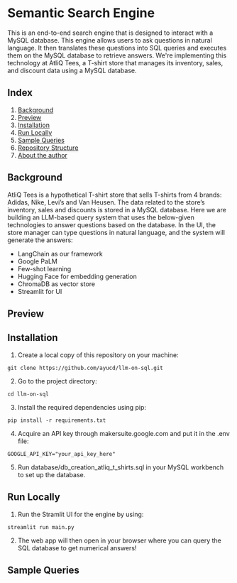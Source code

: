# Semantic Search Engine
This is an end-to-end search engine that is designed to interact with a MySQL database. This engine allows users to ask questions in natural language. It then translates these questions into SQL queries and executes them on the MySQL database to retrieve answers. We're implementing this technology at AtliQ Tees, a T-shirt store that manages its inventory, sales, and discount data using a MySQL database.

## Index
1. [Background](#background)
2. [Preview](#preview)
3. [Installation](#installation)
4. [Run Locally](#run-locally)
5. [Sample Queries](#sample-queries)
6. [Repository Structure](#repository-structure)
7. [About the author](#about-the-author)

## Background
AtliQ Tees is a hypothetical T-shirt store that sells T-shirts from 4 brands: Adidas, Nike, Levi’s and Van Heusen. The data related to the store’s inventory, sales and discounts is stored in a MySQL database. Here we are building an LLM-based query system that uses the below-given technologies to answer questions based on the database. In the UI, the store manager can type questions in natural language, and the system will generate the answers:
* LangChain as our framework
* Google PaLM
* Few-shot learning
* Hugging Face for embedding generation
* ChromaDB as vector store
* Streamlit for UI


## Preview

## Installation

1. Create a local copy of this repository on your machine:
```
git clone https://github.com/ayucd/llm-on-sql.git
```
2. Go to the project directory:
```
cd llm-on-sql
```
3. Install the required dependencies using pip:
```
pip install -r requirements.txt
```
4. Acquire an API key through makersuite.google.com and put it in the .env file:
```
GOOGLE_API_KEY="your_api_key_here"
```
5. Run database/db_creation_atliq_t_shirts.sql in your MySQL workbench to set up the database.

## Run Locally

1. Run the Stramlit UI for the engine by using:
```
streamlit run main.py
```
2. The web app will then open in your browser where you can query the SQL database to get numerical answers!

## Sample Queries













